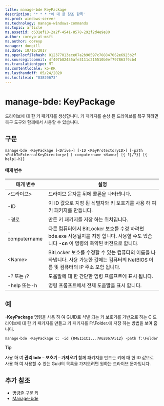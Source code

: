 ```yaml
---
title: manage-bde KeyPackage
description: '* * * *에 대 한 참조 항목'
ms.prod: windows-server
ms.technology: manage-windows-commands
ms.topic: article
ms.assetid: c631ef10-2a2f-4541-8578-292f2d4e9e80
author: coreyp-at-msft
ms.author: coreyp
manager: dongill
ms.date: 10/16/2017
ms.openlocfilehash: 012377013ace07a2b90597c708847062e6923b2f
ms.sourcegitcommit: 4f407b82435afe3111c215510b0ef797863f9cb4
ms.translationtype: MT
ms.contentlocale: ko-KR
ms.lasthandoff: 05/24/2020
ms.locfileid: "83820673"
---
```

# <a name="manage-bde-keypackage"></a>manage-bde: KeyPackage



드라이브에 대 한 키 패키지를 생성합니다. 키 패키지를 손상 된 드라이브를 복구 하려면 복구 도구와 함께에서 사용할 수 있습니다.

## <a name="syntax"></a>구문

```
manage-bde -KeyPackage [<Drive>] [-ID <KeyProtectoryID>] [-path <PathToExternalKeyDirectory>] [-computername <Name>] [{-?|/?}] [{-help|-h}]
```

#### <a name="parameters"></a>매개 변수

|매개 변수|설명|
|---------|-----------|
|\<드라이브>|드라이브 문자를 뒤에 콜론을 나타냅니다.|
|-ID|이 ID 값으로 지정 된 식별자와 키 보호기를 사용 하 여 키 패키지를 만듭니다.|
|-경로|만든 키 패키지를 저장 하는 위치입니다.|
|-computername|다른 컴퓨터에서 BitLocker 보호를 수정 하려면 bde.exe 사용될지를 지정 합니다. 사용할 수도 있습니다 **-cn** 이 명령의 축약된 버전으로 합니다.|
|\<Name>|BitLocker 보호를 수정할 수 있는 컴퓨터의 이름을 나타냅니다. 사용 가능한 값에는 컴퓨터의 NetBIOS 이름 및 컴퓨터의 IP 주소 포함 됩니다.|
|-? 또는 /?|도움말에 대 한 간단한 명령 프롬프트에 표시 됩니다.|
|-help 또는-h|명령 프롬프트에서 전체 도움말을 표시 합니다.|

## <a name="examples"></a>예

**-KeyPackage** 명령을 사용 하 여 GUID로 식별 되는 키 보호기를 기반으로 하는 C 드라이브에 대 한 키 패키지를 만들고 키 패키지를 F:\Folder.에 저장 하는 방법을 보여 줍니다.
```
manage-bde -KeyPackage C: -id {84E151C1...7A62067A512} -path f:\Folder
```

> [!TIP]
> 사용 하 여 **관리 bde – 보호기 – 가져오기** 함께 패키지를 만드는 키에 대 한 ID 값으로 사용 하 여 사용할 수 있는 Guid의 목록을 가져오려면 원하는 드라이브 문자입니다.

## <a name="additional-references"></a>추가 참조

- [명령줄 구문 키](command-line-syntax-key.md)
-   [Manage-bde](manage-bde.md)